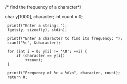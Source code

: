  /* find the frequency of a character*/
 
 char y[1000], character;
     int count = 0;

     printf("Enter a string: ");
     fgets(y, sizeof(y), stdin);

     printf("Enter a character to find its frequency: ");
     scanf("%c", &character);

     for (int i = 0; y[i] != '\0'; ++i) {
         if (character == y[i])
             ++count;
     }

     printf("Frequency of %c = %d\n", character, count);
     return 0;
